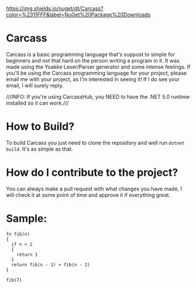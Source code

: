 https://img.shields.io/nuget/dt/Carcass?color=%2311FFF&label=NuGet%20Package%20Downloads

# Carcass
Carcass is a basic programming language that's suppost to simple for beginners and not that hard on the person writing a program in it.
It was made using the Yoakke Lexer/Parser generator and some intense feelings.
If you'll be using the Carcass programming language for your project, please email me with your project, as I'm interested in seeing it!
If I do see your email, I will surely reply.

///INFO: If you're using CarcassHub, you NEED to have the .NET 5.0 runtime installed so it can work.///

# How to Build?
To build Carcass you just need to clone the repository and well run ``dotnet build``.
It's as simple as that.

# How do I contribute to the project?
You can always make a pull request with what changes you have made, I will check it at some point of time and approve it if everything great.

# Sample:

```
fn fib(n)
{
  if n < 2 
  {
    return 1
  }
  return fib(n - 1) + fib(n - 2)
}

fib(7)
```
